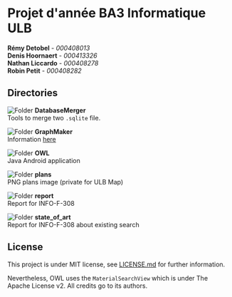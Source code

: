 # Projet d'année BA3 Informatique ULB

**Rémy Detobel** - *000408013*              
**Denis Hoornaert** - *000413326*               
**Nathan Liccardo** - *000408278*              
**Robin Petit** - *000408282*

## Directories

![Folder](https://filepursuit.com/__ovh_icons/folder.png) **DatabaseMerger**            
Tools to merge two `.sqlite` file.

![Folder](https://filepursuit.com/__ovh_icons/folder.png) **GraphMaker**                
Information [here](GraphMaker/README.md)

![Folder](https://filepursuit.com/__ovh_icons/folder.png) **OWL**                
Java Android application

![Folder](https://filepursuit.com/__ovh_icons/folder.png) **plans**            
PNG plans image (private for ULB Map)

![Folder](https://filepursuit.com/__ovh_icons/folder.png) **report**                
Report for INFO-F-308

![Folder](https://filepursuit.com/__ovh_icons/folder.png) **state_of_art**                
Report for INFO-F-308 about existing search



## License

This project is under MIT license, see [LICENSE.md](LICENSE.md) for further information.

Nevertheless, OWL uses the `MaterialSearchView` which is under The Apache License v2. All credits go to its authors.

